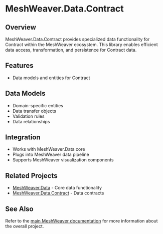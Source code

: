 # MeshWeaver.Data.Contract

## Overview
MeshWeaver.Data.Contract provides specialized data functionality for Contract within the MeshWeaver ecosystem. This library enables efficient data access, transformation, and persistence for Contract data.

## Features
- Data models and entities for Contract

## Data Models
- Domain-specific entities
- Data transfer objects
- Validation rules
- Data relationships

## Integration
- Works with MeshWeaver.Data core
- Plugs into MeshWeaver data pipeline
- Supports MeshWeaver visualization components

## Related Projects
- [MeshWeaver.Data](../MeshWeaver.Data/README.md) - Core data functionality
- [MeshWeaver.Data.Contract](../MeshWeaver.Data.Contract/README.md) - Data contracts

## See Also
Refer to the [main MeshWeaver documentation](../../Readme.md) for more information about the overall project.
